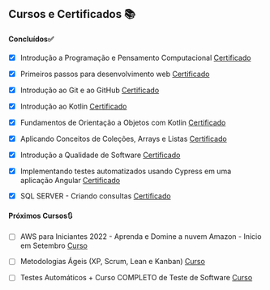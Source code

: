 ## Cursos e Certificados :books:



#### Concluídos:white_check_mark:

- [x] Introdução a Programação e Pensamento Computacional [Certificado](https://github.com/thauamoreira/Estudos-e-Certificados/blob/master/Certificados/Introdu%C3%A7%C3%A3o%20%C3%A0%20Programa%C3%A7%C3%A3o%20e%20Pensamento%20computacional.pdf)
- [x] Primeiros passos para desenvolvimento web [Certificado](https://github.com/thauamoreira/Estudos-e-Certificados/blob/master/Certificados/Primeiros%20passos%20para%20desenvolvimento%20web.pdf)
- [x] Introdução ao Git e ao GitHub [Certificado](https://github.com/thauamoreira/Estudos-e-Certificados/blob/master/Certificados/Introdu%C3%A7%C3%A3o%20ao%20Git%20e%20GitHub.pdf)

- [x] Introdução ao Kotlin [Certificado](https://github.com/thauamoreira/Estudos-e-Certificados/blob/master/Certificados/Introdu%C3%A7%C3%A3o%20ao%20Kotlin.pdf)
- [x] Fundamentos de Orientação a Objetos com Kotlin [Certificado](https://github.com/thauamoreira/Estudos-e-Certificados/blob/master/Certificados/Fundamentos%20de%20Orienta%C3%A7%C3%A3o%20a%20Objetos%20com%20Kotlin.pdf)
- [x] Aplicando Conceitos de Coleções, Arrays e Listas [Certificado](https://github.com/thauamoreira/Estudos-e-Certificados/blob/master/Certificados/Aplicando%20Conceitos%20de%20Cole%C3%A7%C3%B5es%20Arrays%20e%20Listas.pdf)
- [x] Introdução a Qualidade de Software [Certificado](https://github.com/thauamoreira/Estudos-e-Certificados/blob/master/Certificados/Introdu%C3%A7%C3%A3o%20a%20Qualidade%20de%20Software.pdf)
- [x] Implementando testes automatizados usando Cypress em uma aplicação Angular [Certificado]()
- [x] SQL SERVER - Criando consultas [Certificado](https://github.com/thauamoreira/Estudos-e-Certificados/blob/master/Certificados/SQL%20Server%20-%20Criando%20suas%20primeiras%20consultas.pdf)




#### Próximos Cursos:arrows_clockwise:

- [ ] AWS para Iniciantes 2022 - Aprenda e Domine a nuvem Amazon - Inicio em Setembro [Curso](https://www.udemy.com/course/aws-iniciantes-domine-a-nuvem-aws/)

- [ ] Metodologias Ágeis (XP, Scrum, Lean e Kanban) [Curso](https://www.udemy.com/course/metodologias-ageis-xp-scrum-lean-kanban/)

- [ ] Testes Automáticos + Curso COMPLETO de Teste de Software [Curso](https://www.udemy.com/course/teste-software-completo-testes-automaticos/)

